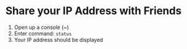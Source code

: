 # Share your IP Address with Friends

1. Open up a console (~)
2. Enter command: `status`
3. Your IP address should be displayed
